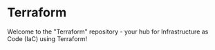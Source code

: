 # Terraform
Welcome to the "Terraform" repository - your hub for Infrastructure as Code (IaC) using Terraform!
